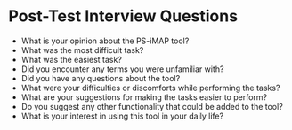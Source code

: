 # Post-Test Interview Questions
- What is your opinion about the PS-iMAP tool?
- What was the most difficult task?
- What was the easiest task?
- Did you encounter any terms you were unfamiliar with?
- Did you have any questions about the tool?
- What were your difficulties or discomforts while performing the tasks?
- What are your suggestions for making the tasks easier to perform?
- Do you suggest any other functionality that could be added to the tool?
- What is your interest in using this tool in your daily life?
